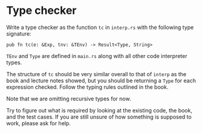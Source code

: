 Type checker
============

Write a type checker as the function `tc` in `interp.rs` with the
following type signature:

    pub fn tc(e: &Exp, tnv: &TEnv) -> Result<Type, String>

`TEnv` and `Type` are defined in `main.rs` along with all other code
interpreter types.

The structure of `tc` should be very similar overall to that of
`interp` as the book and lecture notes showed, but you should be
returning a `Type` for each expression checked. Follow the typing
rules outlined in the book.

Note that we are omitting recursive types for now.

Try to figure out what is required by looking at the existing code,
the book, and the test cases. If you are still unsure of how
something is supposed to work, please ask for help.
